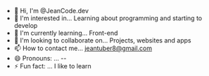 - 👋 Hi, I'm @JeanCode.dev
- 👀 I'm interested in...
Learning about programming and starting to develop
- 🌱 I'm currently learning...
Front-end
- 💞️ I'm looking to collaborate on...
Projects, websites and apps
- 📫 How to contact me...
jeantuber8@gmail.com
- 😄 Pronouns: ...
--
- ⚡ Fun fact: ...
I like to learn
<!---
JeanCode-dot/JeanCode-dot is a ✨ special ✨ repository because its `README.md` (this file) appears on your GitHub profile.
You can click the Preview link to take a look at your changes.
--->
